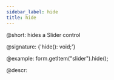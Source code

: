 ```yaml
---
sidebar_label: hide
title: hide
---          
```


@short: hides a Slider control

@signature: {'hide(): void;'}

@example:
form.getItem("slider").hide(); 

@descr:
